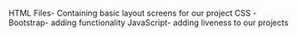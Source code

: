 HTML Files- Containing basic layout screens for our project
CSS -Bootstrap- adding functionality
JavaScript- adding liveness to our projects
